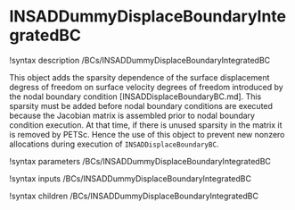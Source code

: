 # INSADDummyDisplaceBoundaryIntegratedBC

!syntax description /BCs/INSADDummyDisplaceBoundaryIntegratedBC

This object adds the sparsity dependence of the surface displacement degress of
freedom on surface velocity degrees of freedom introduced by the nodal boundary
condition [INSADDisplaceBoundaryBC.md]. This sparsity must be added before
nodal boundary conditions are executed because the Jacobian matrix is assembled
prior to nodal boundary condition execution. At that time, if there is unused
sparsity in the matrix it is removed by PETSc. Hence the use of this object to
prevent new nonzero allocations during execution of `INSADDisplaceBoundaryBC`.

!syntax parameters /BCs/INSADDummyDisplaceBoundaryIntegratedBC

!syntax inputs /BCs/INSADDummyDisplaceBoundaryIntegratedBC

!syntax children /BCs/INSADDummyDisplaceBoundaryIntegratedBC
